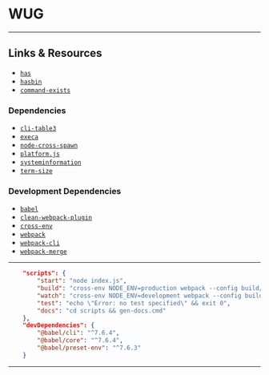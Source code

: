 # WUG

---

## Links & Resources

* [`has`](https://github.com/kdabir/has)
* [`hasbin`](https://github.com/springernature/hasbin)
* [`command-exists`](https://github.com/mathisonian/command-exists)

### Dependencies

* [`cli-table3`](https://github.com/cli-table/cli-table3)
* [`execa`](https://github.com/sindresorhus/execa)
* [`node-cross-spawn`](https://github.com/moxystudio/node-cross-spawn)
* [`platform.js`](https://github.com/bestiejs/platform.js)
* [`systeminformation`](https://github.com/sebhildebrandt/systeminformation)
* [`term-size`](https://github.com/sindresorhus/term-size)

### Development Dependencies

* [`babel`](https://github.com/babel/babel)
* [`clean-webpack-plugin`](https://github.com/johnagan/clean-webpack-plugin)
* [`cross-env`](https://github.com/kentcdodds/cross-env)
* [`webpack`](https://github.com/webpack/webpack)
* [`webpack-cli`](https://github.com/webpack/webpack-cli)
* [`webpack-merge`](https://github.com/survivejs/webpack-merge)

---

```json
    "scripts": {
        "start": "node index.js",
        "build": "cross-env NODE_ENV=production webpack --config build/webpack.prod.js",
        "watch": "cross-env NODE_ENV=development webpack --config build/webpack.dev.js",
        "test": "echo \"Error: no test specified\" && exit 0",
        "docs": "cd scripts && gen-docs.cmd"
    },
    "devDependencies": {
        "@babel/cli": "^7.6.4",
        "@babel/core": "^7.6.4",
        "@babel/preset-env": "^7.6.3"
    }
```

---
